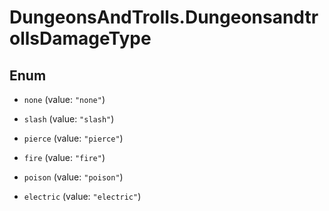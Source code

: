 # DungeonsAndTrolls.DungeonsandtrollsDamageType

## Enum


* `none` (value: `"none"`)

* `slash` (value: `"slash"`)

* `pierce` (value: `"pierce"`)

* `fire` (value: `"fire"`)

* `poison` (value: `"poison"`)

* `electric` (value: `"electric"`)


